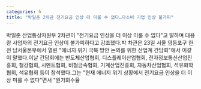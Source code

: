 ```yaml
---
categories: h
title: "박일준 2차관 전기요금 인상 더 미룰 수 없다…다소비 기업 인상 불가피"
---
```

박일준 산업통상자원부 2차관이 "전기요금 인상을 더 이상 미룰 수 없다"고 말하며 대용량 사업자의 전기요금 인상이 불가피하다고 강조했다.박 차관은 23일 서울 영등포구 한전 남서울본부에서 열린 "에너지 위기 극복 방안 논의를 위한 산업계 간담회"에서 이같이 말했다.이날 간담회에는 반도체산업협회, 디스플레이산업협회, 전자정보통신산업진흥회, 철강협회, 시멘트협회, 비철금속협회, 기계산업진흥회, 자동차산업협회, 석유화학협회, 석유협회 등이 참석했다.그는 "현재 에너지 위기 상황에서 전기요금 인상을 더 이상 미룰 수 없다"면서 "원가회수율